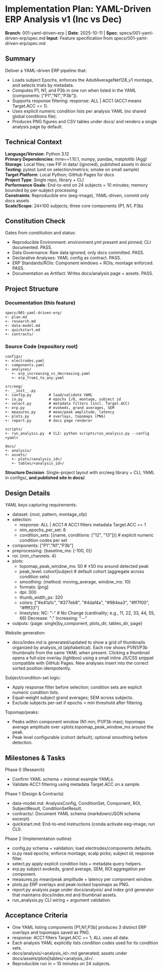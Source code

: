 # Implementation Plan: YAML-Driven ERP Analysis v1 (Inc vs Dec)

**Branch**: 001-yaml-driven-erp | **Date**: 2025-10-11 | **Spec**: specs/001-yaml-driven-erp/spec.md
**Input**: Feature specification from specs/001-yaml-driven-erp/spec.md

## Summary

Deliver a YAML-driven ERP pipeline that:
- Loads subject Epochs, enforces the AdultAverageNet128_v1 montage, and selects trials by metadata.
- Computes P1, N1, and P3b in one run when listed in the YAML (components: ["P1","N1","P3b"]).
- Supports response filtering: response: ALL | ACC1 (ACC1 means Target.ACC == 1).
- Uses explicit numeric condition lists per analysis YAML (no shared global conditions file).
- Produces PNG figures and CSV tables under docs/ and renders a single analysis page by default.

## Technical Context

**Language/Version**: Python 3.12  
**Primary Dependencies**: mne==1.10.1, numpy, pandas, matplotlib (Agg)  
**Storage**: Local files; raw FIF in data/ (ignored), published assets in docs/  
**Testing**: pytest (unit on selection/metrics; smoke on small sample)  
**Target Platform**: Local Python; GitHub Pages for docs  
**Project Type**: Single repo, library + CLI  
**Performance Goals**: End-to-end on 24 subjects = 10 minutes; memory bounded by per-subject processing  
**Constraints**: Reproducible env (eeg-image), YAML-driven, commit only docs assets  
**Scale/Scope**: 24±100 subjects; three core components (P1, N1, P3b)

## Constitution Check

Gates from constitution and status:
- Reproducible Environment: environment.yml present and pinned; CLI documented. PASS.
- Data Governance: Raw data ignored; only docs committed. PASS.
- Declarative Analyses: YAML config as contract. PASS.
- ERP Standards/ROIs: Component windows + ROIs; montage enforced. PASS.
- Documentation as Artifact: Writes docs/analysis page + assets. PASS.

## Project Structure

### Documentation (this feature)

```
specs/001-yaml-driven-erp/
+- plan.md
+- research.md
+- data-model.md
+- quickstart.md
+- contracts/
```

### Source Code (repository root)

```
configs/
+- electrodes.yaml
+- components.yaml
+- analyses/
   +- erp_increasing_vs_decreasing.yaml
   +- erp_from1_to_any.yaml

src/eeg/
+- __init__.py
+- config.py        # load/validate YAML
+- io.py            # epochs I/O, montage, subject id
+- select.py        # metadata filters (incl. Target.ACC)
+- erp.py           # evokeds, grand averages, SEM
+- measures.py      # mean/peak amplitude, latency
+- plots.py         # overlays, topomaps (PNG)
+- report.py        # docs page renderer

scripts/
+- run_analysis.py  # CLI: python scripts/run_analysis.py --config <yaml>

docs/
+- analysis/
+- assets/
   +- plots/<analysis_id>/
   +- tables/<analysis_id>/
```

**Structure Decision**: Single-project layout with src/eeg library + CLI, YAML in configs/**, and published site in docs/**.

## Design Details

YAML keys capturing requirements:
- dataset: {root, pattern, montage_sfp}
- selection:
  - response: ALL | ACC1  # ACC1 filters metadata Target.ACC == 1
  - min_epochs_per_set: 8
  - condition_sets: [{name, conditions: ["12", "13"]}]  # explicit numeric condition codes per set
- components: ["P1","N1","P3b"]
- preprocessing: {baseline_ms: [-100, 0]}
- roi: {min_channels: 4}
- plots:
  - topomap_peak_window_ms: 50     # ±50 ms around detected peak
  - peak_level: cohort|subject     # default cohort (aggregate across condition sets)
  - smoothing: {method: moving_average, window_ms: 10}
  - formats: [png]
  - dpi: 300
  - thumb_width_px: 320
  - colors: ["#e41a1c", "#377eb8", "#4daf4a", "#984ea3", "#ff7f00", "#ffff33"]
  - linestyles:
      NC: "-"           # No Change (cardinality; e.g., 11, 22, 33, 44, 55, 66)
      Decrease: ":"
      Increasing: "--"
- outputs: {page: single|by_component, plots_dir, tables_dir, page}

Website generation:
- docs/index.md is generated/updated to show a grid of thumbnails organized by
  analysis_id (alphabetical). Each row shows P1/N1/P3b thumbnails from the same
  YAML when present. Clicking a thumbnail opens a full‑size overlay (lightbox)
  using a small inline JS/CSS snippet compatible with GitHub Pages. New
  analyses insert into the correct sorted position idempotently.

Subject/condition-set logic:
- Apply response filter before selection; condition sets are explicit numeric condition lists.
- Equal-weight subject grand averages; SEM across subjects.
- Exclude subjects per-set if epochs < min threshold after filtering.

Topomap/peaks:
- Peaks within component window (N1 min; P1/P3b max); topomaps average amplitude over ±plots.topomap_peak_window_ms around the peak.
- Peak level configurable (cohort default); optional smoothing before detection.

## Milestones & Tasks

Phase 0 (Research)
- Confirm YAML schema + minimal example YAMLs.
- Validate ACC1 filtering using metadata Target.ACC on a sample.

Phase 1 (Design & Contracts)
- data-model.md: AnalysisConfig, ConditionSet, Component, ROI, SubjectResult, ConditionSetResult.
- contracts/: Document YAML schema (markdown/JSON schema excerpt).
- quickstart.md: End-to-end instructions (conda activate eeg-image; run CLI).

Phase 2 (Implementation outline)
- config.py schema + validation; load electrodes/components defaults.
- io.py read epochs; enforce montage; scalp picks; subject id; response filter.
- select.py apply explicit condition lists + metadata query helpers.
- erp.py subject evokeds, grand average, SEM, ROI aggregation per component.
- measures.py mean/peak amplitude + latency per component window.
- plots.py ERP overlays and peak-locked topomaps as PNG.
- report.py analysis page under docs/analysis/ and index grid generator that
  maintains docs/index.md and thumbnail assets.
- run_analysis.py CLI wiring + argument validation.

## Acceptance Criteria
- One YAML listing components [P1,N1,P3b] produces 3 distinct ERP overlays and topomaps saved as PNG.
- response: ACC1 filters Target.ACC == 1; ALL uses all data.
- Each analysis YAML explicitly lists condition codes used for its condition sets.
- docs/analysis/<analysis_id>.md generated; assets under docs/assets/plots|tables/<analysis_id>/.
- Reproducible run in = 10 minutes on 24 subjects.





